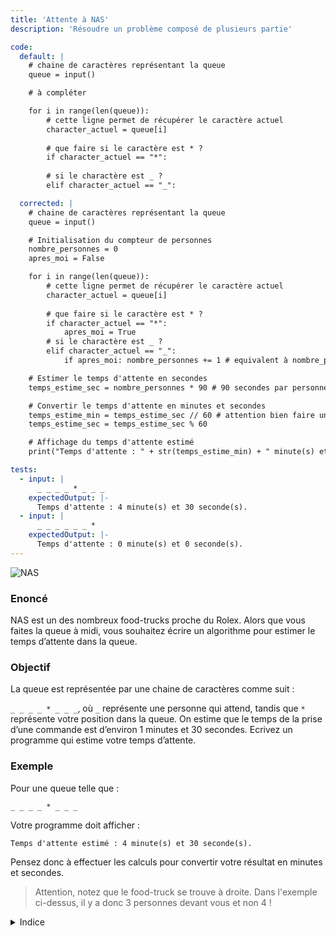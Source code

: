 ```yaml
---
title: 'Attente à NAS'
description: 'Résoudre un problème composé de plusieurs partie'

code:
  default: |
    # chaine de caractères représentant la queue
    queue = input()

    # à compléter

    for i in range(len(queue)):
        # cette ligne permet de récupérer le caractère actuel
        character_actuel = queue[i]
        
        # que faire si le caractère est * ?
        if character_actuel == "*":
            
        # si le charactère est _ ?
        elif character_actuel == "_":

  corrected: |
    # chaine de caractères représentant la queue
    queue = input()

    # Initialisation du compteur de personnes
    nombre_personnes = 0
    apres_moi = False

    for i in range(len(queue)):
        # cette ligne permet de récupérer le caractère actuel
        character_actuel = queue[i]
        
        # que faire si le caractère est * ?
        if character_actuel == "*":
            apres_moi = True
        # si le charactère est _ ?
        elif character_actuel == "_":
            if apres_moi: nombre_personnes += 1 # equivalent à nombre_personnes = nombre_personnes + 1

    # Estimer le temps d'attente en secondes
    temps_estime_sec = nombre_personnes * 90 # 90 secondes par personnes

    # Convertir le temps d'attente en minutes et secondes
    temps_estime_min = temps_estime_sec // 60 # attention bien faire une division entière ici
    temps_estime_sec = temps_estime_sec % 60

    # Affichage du temps d'attente estimé
    print("Temps d'attente : " + str(temps_estime_min) + " minute(s) et " + str(temps_estime_sec) + " seconde(s).")

tests:
  - input: |
      _ _ _ _ * _ _ _
    expectedOutput: |-
      Temps d'attente : 4 minute(s) et 30 seconde(s).
  - input: |
      _ _ _ _ _ _ *
    expectedOutput: |-
      Temps d'attente : 0 minute(s) et 0 seconde(s).
---
```


![NAS](/banner/nas.png)

### Enoncé

NAS est un des nombreux food-trucks proche du Rolex. Alors que vous faites la queue à midi, vous souhaitez écrire un algorithme pour estimer le temps d’attente dans la queue.

### Objectif

La queue est représentée par une chaine de caractères comme suit :

`_ _ _ _ * _ _ _`, où `_` représente une personne qui attend, tandis que `*` représente votre position dans la queue. On estime que le temps de la prise d’une commande est d’environ 1 minutes et 30 secondes. Ecrivez un programme qui estime votre temps d’attente.

### Exemple

Pour une queue telle que :

`_ _ _ _ * _ _ _`

Votre programme doit afficher :

`Temps d'attente estimé : 4 minute(s) et 30 seconde(s).`

Pensez donc à effectuer les calculs pour convertir votre résultat en minutes et secondes.

> Attention, notez que le food-truck se trouve à droite. Dans l'exemple ci-dessus, il y a donc 3 personnes devant vous et non 4 !

<details>
  <summary>Indice</summary>
    Cet exercice est difficile !

    Vous pourriez sauvegarder dans une variable de type `boolean` le fait que votre position dans la queue est passée ou non, pour savoir s’il faut ajouter le temps ou non dans la boucle.

    Pour convertir en minutes et secondes, utilisez une division puis l’opérateur modulo, `%`.

</details>

